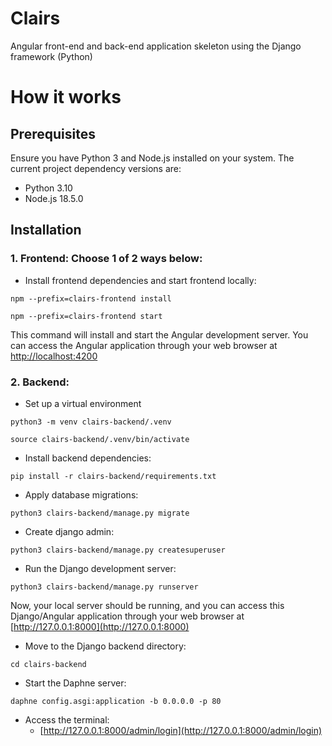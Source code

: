 # Clairs
Angular front-end and back-end application skeleton using the Django framework (Python)

# How it works

## Prerequisites
Ensure you have Python 3 and Node.js installed on your system. The current project dependency versions are:
- Python 3.10
- Node.js 18.5.0

## Installation
### 1. Frontend: Choose 1 of 2 ways below:
- Install frontend dependencies and start frontend locally:
```shell
npm --prefix=clairs-frontend install
```

```shell
npm --prefix=clairs-frontend start
```

This command will install and start the Angular development server. You can access the Angular application through your web browser at [http://localhost:4200](http://localhost:4200)

### 2. Backend:
- Set up a virtual environment
```shell
python3 -m venv clairs-backend/.venv
```

```shell
source clairs-backend/.venv/bin/activate
```

- Install backend dependencies:
```shell
pip install -r clairs-backend/requirements.txt
```

- Apply database migrations:
```shell
python3 clairs-backend/manage.py migrate
```

- Create django admin:
```shell
python3 clairs-backend/manage.py createsuperuser
```

- Run the Django development server:
```shell
python3 clairs-backend/manage.py runserver
```

Now, your local server should be running, and you can access this Django/Angular application through your web browser at [http://127.0.0.1:8000](http://127.0.0.1:8000)

- Move to the Django backend directory:
```shell
cd clairs-backend 
```

- Start the Daphne server:
```shell
daphne config.asgi:application -b 0.0.0.0 -p 80
```

- Access the terminal:
	- [http://127.0.0.1:8000/admin/login](http://127.0.0.1:8000/admin/login)



